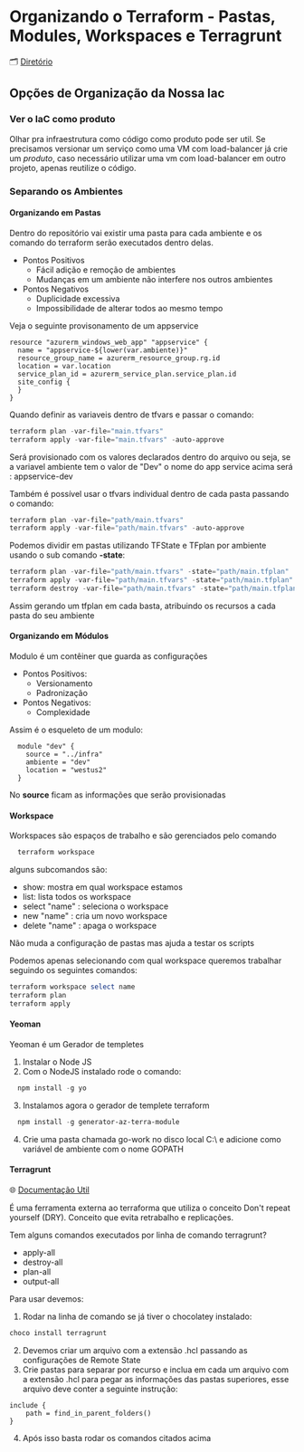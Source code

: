 # Organizando o Terraform - Pastas, Modules, Workspaces e Terragrunt

🗂️ [Diretório](https://dev.azure.com/pedroasmaia/Meus%20Estudos/_git/terraformazure?path=/7%20-%20Organizando%20o%20Terraform)


## Opções de Organização da Nossa Iac

### Ver o IaC como produto

Olhar pra infraestrutura como código como produto pode ser util. Se precisamos versionar um serviço como uma VM com load-balancer já crie um *produto*, caso necessário utilizar uma vm com load-balancer em outro projeto, apenas reutilize o código.

### Separando os Ambientes

#### Organizando em Pastas

Dentro do repositório vai existir uma pasta para cada ambiente e os comando do terraform serão executados dentro delas.

- Pontos Positivos
  - Fácil adição e remoção de ambientes
  - Mudanças em um ambiente não interfere nos outros ambientes
- Pontos Negativos
  - Duplicidade excessiva
  - Impossibilidade de alterar todos ao mesmo tempo


Veja o seguinte provisonamento de um appservice

~~~hcl
resource "azurerm_windows_web_app" "appservice" {
  name = "appservice-${lower(var.ambiente)}"
  resource_group_name = azurerm_resource_group.rg.id
  location = var.location
  service_plan_id = azurerm_service_plan.service_plan.id
  site_config {
  }
}
~~~

Quando definir as variaveis dentro de tfvars e passar o comando:
~~~ powershell
terraform plan -var-file="main.tfvars"
terraform apply -var-file="main.tfvars" -auto-approve
~~~

Será provisionado com os valores declarados dentro do arquivo ou seja, se a variavel ambiente tem o valor de "Dev" o nome do app service acima será : appservice-dev

Também é possível usar o tfvars individual dentro de cada pasta passando o comando:

~~~powershell
terraform plan -var-file="path/main.tfvars"
terraform apply -var-file="path/main.tfvars" -auto-approve
~~~

Podemos dividir em pastas utilizando TFState e TFplan por ambiente usando o sub comando **-state**:

~~~powershell
terraform plan -var-file="path/main.tfvars" -state="path/main.tfplan"
terraform apply -var-file="path/main.tfvars" -state="path/main.tfplan"
terraform destroy -var-file="path/main.tfvars" -state="path/main.tfplan"
~~~

Assim gerando um tfplan em cada basta, atribuindo os recursos a cada pasta do seu ambiente

#### Organizando em Módulos

Modulo é um contêiner que guarda as configurações

- Pontos Positivos:
  - Versionamento
  - Padronização
- Pontos Negativos:
  - Complexidade

Assim é o esqueleto de um modulo:

~~~hcl
  module "dev" {
    source = "../infra"
    ambiente = "dev"
    location = "westus2"
  }
~~~

No **source** ficam as informações que serão provisionadas

#### Workspace

Workspaces são espaços de trabalho e são gerenciados pelo comando

~~~powershell
  terraform workspace
~~~

alguns subcomandos são:

- show: mostra em qual workspace estamos
- list: lista todos os workspace
- select "name" : seleciona o workspace
- new "name" : cria um novo workspace
- delete "name" : apaga o workspace

Não muda a configuração de pastas mas ajuda a testar os scripts

Podemos apenas selecionando com qual workspace queremos trabalhar seguindo os seguintes comandos:

~~~powershell
terraform workspace select name
terraform plan
terraform apply
~~~

#### Yeoman

Yeoman é um Gerador de templetes

1. Instalar o Node JS
2. Com o NodeJS instalado rode o comando:
~~~powershell
  npm install -g yo
~~~
3. Instalamos agora o gerador de templete terraform
~~~powershell
  npm install -g generator-az-terra-module
~~~
4. Crie uma pasta chamada go-work no disco local C:\ e adicione como variável de ambiente com o nome GOPATH


#### Terragrunt

🌐 [Documentação Util](https://terragrunt.gruntwork.io/docs/#getting-started)

É uma ferramenta externa ao terraforma que utiliza o conceito Don't repeat yourself (DRY). 
Conceito que evita retrabalho e replicações.

Tem alguns comandos executados por linha de comando terragrunt?


- apply-all
- destroy-all
- plan-all
- output-all

Para usar devemos:

1. Rodar na linha de comando se já tiver o chocolatey instalado:
~~~powershell
choco install terragrunt
~~~
2. Devemos criar um arquivo com a extensão .hcl passando as configurações de Remote State
3. Crie pastas para separar por recurso e inclua em cada um arquivo com a extensão .hcl para pegar as informações das pastas superiores, esse arquivo deve conter a seguinte instrução:
~~~hcl
include {
    path = find_in_parent_folders()
}
~~~
4. Após isso basta rodar os comandos citados acima